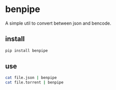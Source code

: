 # benpipe

A simple util to convert between json and bencode.

## install

```bash
pip install benpipe
```

## use

```bash
cat file.json | benpipe
cat file.torrent | benpipe
```
